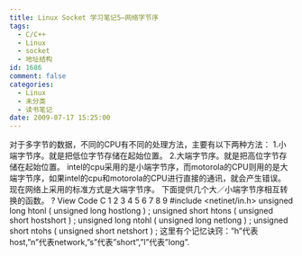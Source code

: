 ```yaml
---
title: Linux Socket 学习笔记5–网络字节序
tags:
  - C/C++
  - Linux
  - socket
  - 地址结构
id: 1686
comment: false
categories:
  - Linux
  - 未分类
  - 读书笔记
date: 2009-07-17 15:25:00
---
```


对于多字节的数据，不同的CPU有不同的处理方法，主要有以下两种方法：
1.小端字节序。就是把低位字节存储在起始位置。
2.大端字节序。就是把高位字节存储在起始位置。
intel的cpu采用的是小端字节序，而motorola的CPU则用的是大端字节序，如果intel的cpu和motorola的CPU进行直接的通讯，就会产生错误。
现在网络上采用的标准方式是大端字节序。
下面提供几个大／小端字节序相互转换的函数。
?
View Code
C
1
2
3
4
5
6
7
8
9
#include &lt;netinet/in.h&gt;
unsigned
long
htonl
(
unsigned
long
hostlong
)
;
unsigned
short
htons
(
unsigned
short
hostshort
)
;
unsigned
long
ntohl
(
unsigned
long
netlong
)
;
unsigned
short
ntohs
(
unsigned
short
netshort
)
;
这里有个记忆诀窍：”h”代表host,”n”代表network,”s”代表”short”,”l”代表”long”.
